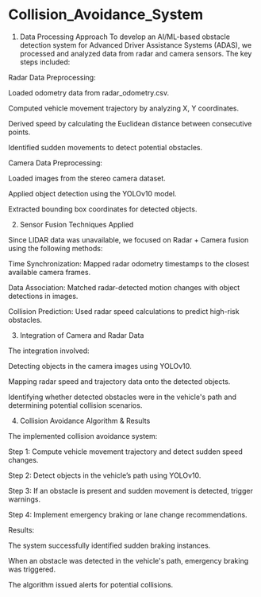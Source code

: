 # Collision_Avoidance_System

1. Data Processing Approach
To develop an AI/ML-based obstacle detection system for Advanced Driver Assistance Systems (ADAS), we processed and analyzed data from radar and camera sensors. The key steps included:

Radar Data Preprocessing:

Loaded odometry data from radar_odometry.csv.

Computed vehicle movement trajectory by analyzing X, Y coordinates.

Derived speed by calculating the Euclidean distance between consecutive points.

Identified sudden movements to detect potential obstacles.

Camera Data Preprocessing:

Loaded images from the stereo camera dataset.

Applied object detection using the YOLOv10 model.

Extracted bounding box coordinates for detected objects.

2. Sensor Fusion Techniques Applied

Since LIDAR data was unavailable, we focused on Radar + Camera fusion using the following methods:

Time Synchronization: Mapped radar odometry timestamps to the closest available camera frames.

Data Association: Matched radar-detected motion changes with object detections in images.

Collision Prediction: Used radar speed calculations to predict high-risk obstacles.

3. Integration of Camera and Radar Data

The integration involved:

Detecting objects in the camera images using YOLOv10.

Mapping radar speed and trajectory data onto the detected objects.

Identifying whether detected obstacles were in the vehicle's path and determining potential collision scenarios.

4. Collision Avoidance Algorithm & Results

The implemented collision avoidance system:

Step 1: Compute vehicle movement trajectory and detect sudden speed changes.

Step 2: Detect objects in the vehicle’s path using YOLOv10.

Step 3: If an obstacle is present and sudden movement is detected, trigger warnings.

Step 4: Implement emergency braking or lane change recommendations.

Results:

The system successfully identified sudden braking instances.

When an obstacle was detected in the vehicle's path, emergency braking was triggered.

The algorithm issued alerts for potential collisions.
